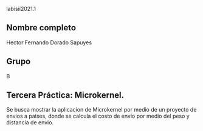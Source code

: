 labisii2021.1

## Nombre completo

Hector Fernando Dorado Sapuyes

## Grupo

B

## Tercera Práctica: Microkernel.

Se busca mostrar la aplicacion de Microkernel por medio de un proyecto 
de envios a paises, donde se calcula el costo de envio por medio del 
peso y distancia de envio.
